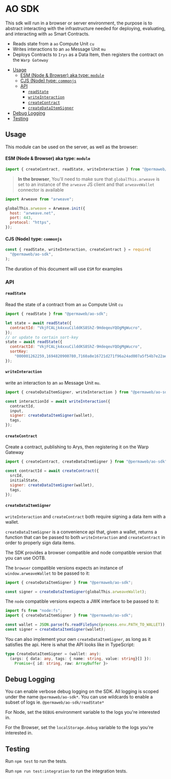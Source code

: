 # AO SDK

This sdk will run in a browser or server environment, the purpose is to abstract
interacting with the infrastructure needed for deploying, evaluating, and
interacting with `ao` Smart Contracts.

- Reads state from a `ao` Compute Unit `cu`
- Writes interactions to an `ao` Message Unit `mu`
- Deploys Contracts to `Irys` as a Data Item, then registers the contract on the
  `Warp Gateway`

<!-- toc -->

- [Usage](#usage)
    - [ESM (Node & Browser) aka type: `module`](#esm-node--browser-aka-type-module)
    - [CJS (Node) type: `commonjs`](#cjs-node-type-commonjs)
  - [API](#api)
    - [`readState`](#readstate)
    - [`writeInteraction`](#writeinteraction)
    - [`createContract`](#createcontract)
    - [`createDataItemSigner`](#createdataitemsigner)
- [Debug Logging](#debug-logging)
- [Testing](#testing)

<!-- tocstop -->

## Usage

This module can be used on the server, as well as the browser:

#### ESM (Node & Browser) aka type: `module`

```js
import { createContract, readState, writeInteraction } from "@permaweb/ao-sdk";
```

> **In the browser**, You'll need to make sure that `globalThis.arweave` is set
> to an instance of the `arweave` JS client and that `arweaveWallet` connector
> is available

```js
import Arweave from "arweave";

globalThis.arweave = Arweave.init({
  host: "arweave.net",
  port: 443,
  protocol: "https",
});
```

#### CJS (Node) type: `commonjs`

```js
const { readState, writeInteraction, createContract } = require(
  "@permaweb/ao-sdk",
);
```

The duration of this document will use `ESM` for examples

### API

#### `readState`

Read the state of a contract from an `ao` Compute Unit `cu`

```js
import { readState } from "@permaweb/ao-sdk";

let state = await readState({
  contractId: "VkjFCALjk4xxuCilddKS8ShZ-9HdeqeuYQOgMgWucro",
});
// or update to certain sort-key
state = await readState({
  contractId: "VkjFCALjk4xxuCilddKS8ShZ-9HdeqeuYQOgMgWucro",
  sortKey:
    "000001262259,1694820900780,7160a8e16721d271f96a24ad007a5f54b7e22ae49363652eb7356464fcbb09ed",
});
```

#### `writeInteraction`

write an interaction to an `ao` Message Unit `mu`.

```js
import { createDataItemSigner, writeInteraction } from "@permaweb/ao-sdk";

const interactionId = await writeInteraction({
  contractId,
  input,
  signer: createDataItemSigner(wallet),
  tags,
});
```

#### `createContract`

Create a contract, publishing to Arys, then registering it on the Warp Gateway

```js
import { createContract, createDataItemSigner } from "@permaweb/ao-sdk";

const contractId = await createContract({
  srcId,
  initialState,
  signer: createDataItemSigner(wallet),
  tags,
});
```

#### `createDataItemSigner`

`writeInteraction` and `createContract` both require signing a data item with a
wallet.

`createDataItemSigner` is a convenience api that, given a wallet, returns a
function that can be passed to both `writeInteraction` and `createContract` in
order to properly sign data items.

The SDK provides a browser compatible and node compatible version that you can
use OOTB.

The `browser` compatible versions expects an instance of `window.arweaveWallet`
to be passed to it:

```js
import { createDataItemSigner } from "@permaweb/ao-sdk";

const signer = createDataItemSigner(globalThis.arweaveWallet);
```

The `node` compatible versions expects a JWK interface to be passed to it:

```js
import fs from "node:fs";
import { createDataItemSigner } from "@permaweb/ao-sdk";

const wallet = JSON.parse(fs.readFileSync(process.env.PATH_TO_WALLET));
const signer = createDataItemSigner(wallet);
```

You can also implement your own `createDataItemSigner`, as long as it satisfies
the api. Here is what the API looks like in TypeScript:

```ts
type CreateDataItemSigner = (wallet: any):
  (args: { data: any, tags: { name: string, value: string}[] }):
    Promise<{ id: string, raw: ArrayBuffer }>
```

## Debug Logging

You can enable verbose debug logging on the SDK. All logging is scoped under the
name `@permaweb/ao-sdk*`. You can use wildcards to enable a subset of logs ie.
`@permaweb/ao-sdk/readState*`

For Node, set the `DEBUG` environment variable to the logs you're interested in.

For the Browser, set the `localStorage.debug` variable to the logs you're
interested in.

## Testing

Run `npm test` to run the tests.

Run `npm run test:integration` to run the integration tests.
